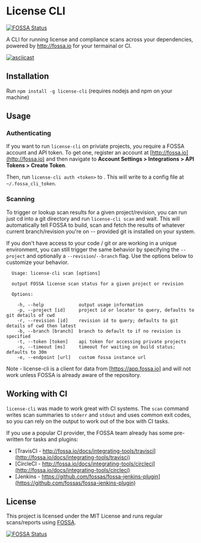 # License CLI

[![FOSSA Status](https://app.fossa.io/api/projects/git%2Bhttps%3A%2F%2Fgithub.com%2Ffossas%2Flicense-cli.svg?type=shield)](https://app.fossa.io/projects/git%2Bhttps%3A%2F%2Fgithub.com%2Ffossas%2Flicense-cli?ref=badge_shield)

A CLI for running license and compliance scans across your dependencies, powered by http://fossa.io for your termainal or CI.

[![asciicast](https://asciinema.org/a/93epidq1a644e7e19dmb7vyo8.png)](https://asciinema.org/a/93epidq1a644e7e19dmb7vyo8)

## Installation

  Run `npm install -g license-cli` (requires nodejs and npm on your machine) 

## Usage

### Authenticating

If you want to run `license-cli` on priviate projects, you require a FOSSA account and API token.  To get one, register an account at [http://fossa.io](http://fossa.io) and then navigate to **Account Settings > Integrations > API Tokens > Create Token**. 

Then, run `license-cli auth <token>` to .  This will write to a config file at `~/.fossa_cli_token`.

### Scanning

To trigger or lookup scan results for a given project/revision, you can run just cd into a git directory and run `license-cli scan` and wait.  This will automatically tell FOSSA to build, scan and fetch the results of whatever current branch/revision you're on -- provided git is installed on your system.

If you don't have access to your code / git or are working in a unique environment, you can still trigger the same behavior by specifying the `--project` and optionally a `--revision`/`--branch` flag.  Use the options below to customize your behavior.

```
  Usage: license-cli scan [options]

  output FOSSA license scan status for a given project or revision

  Options:

    -h, --help             output usage information
    -p, --project [id]     project id or locator to query, defaults to git details of cwd
    -r, --revision [id]    revision id to query; defaults to git details of cwd then latest
    -b, --branch [branch]  branch to default to if no revision is specified
    -t, --token [token]    api token for accessing private projects
    -o, --timeout [ms]     timeout for waiting on build status; defaults to 30m
    -e, --endpoint [url]   custom fossa instance url

```

Note - license-cli is a client for data from [https://app.fossa.io] and will not work unless FOSSA is already aware of the repository.

## Working with CI

`license-cli` was made to work great with CI systems.  The `scan` command writes scan summaries to `stderr` and `stdout` and uses common exit codes, so you can rely on the output to work out of the box with CI tasks.

If you use a popular CI provider, the FOSSA team already has some pre-written for tasks and plugins:

 - [TravisCI - http://fossa.io/docs/integrating-tools/travisci](http://fossa.io/docs/integrating-tools/travisci)
 - [CircleCI - http://fossa.io/docs/integrating-tools/circleci](http://fossa.io/docs/integrating-tools/circleci)
 - [Jenkins - https://github.com/fossas/fossa-jenkins-plugin](https://github.com/fossas/fossa-jenkins-plugin)

## License 

This project is licensed under the MIT License and runs regular scans/reports using [FOSSA](http://fossa.io).

[![FOSSA Status](https://app.fossa.io/api/projects/git%2Bhttps%3A%2F%2Fgithub.com%2Ffossas%2Flicense-cli.svg?type=large)](https://app.fossa.io/projects/git%2Bhttps%3A%2F%2Fgithub.com%2Ffossas%2Flicense-cli?ref=badge_large)
